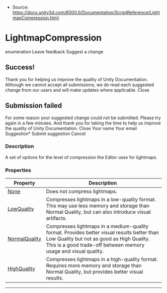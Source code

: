 * Source: https://docs.unity3d.com/6000.0/Documentation/ScriptReference/LightmapCompression.html

# LightmapCompression
enumeration
Leave feedback
Suggest a change
## Success!
Thank you for helping us improve the quality of Unity Documentation. Although we cannot accept all submissions, we do read each suggested change from our users and will make updates where applicable.
Close
## Submission failed
For some reason your suggested change could not be submitted. Please <a>try again</a> in a few minutes. And thank you for taking the time to help us improve the quality of Unity Documentation.
Close
Your name Your email Suggestion* Submit suggestion
Cancel
### Description
A set of options for the level of compression the Editor uses for lightmaps.
### Properties
Property | Description  
---|---  
[None](https://docs.unity3d.com/6000.0/Documentation/ScriptReference/LightmapCompression.None.html) | Does not compress lightmaps.  
[LowQuality](https://docs.unity3d.com/6000.0/Documentation/ScriptReference/LightmapCompression.LowQuality.html) | Compresses lightmaps in a low-quality format. This may use less memory and storage than Normal Quality, but can also introduce visual artifacts.  
[NormalQuality](https://docs.unity3d.com/6000.0/Documentation/ScriptReference/LightmapCompression.NormalQuality.html) | Compresses lightmaps in a medium-quality format. Provides better visual results better than Low Quality but not as good as High Quality. This is a good trade-off between memory usage and visual quality.  
[HighQuality](https://docs.unity3d.com/6000.0/Documentation/ScriptReference/LightmapCompression.HighQuality.html) | Compresses lightmaps in a high-quality format. Requires more memory and storage than Normal Quality, but provides better visual results.  
* * *
